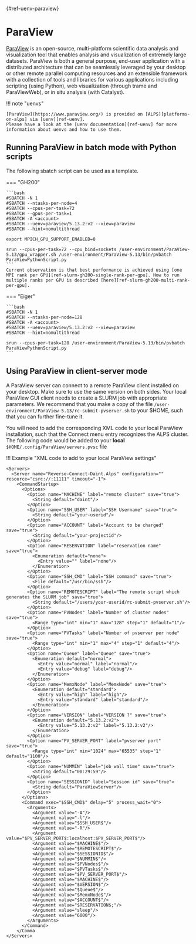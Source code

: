 [](){#ref-uenv-paraview}
# ParaView

[ParaView](https://www.paraview.org/) is an open-source, multi-platform scientific data analysis and visualization tool that enables analysis and visualization of extremely large datasets. ParaView is both a general purpose, end-user application with a distributed architecture that can be seamlessly leveraged by your desktop or other remote parallel computing resources and an extensible framework with a collection of tools and libraries for various applications including scripting (using Python), web visualization (through trame and ParaViewWeb), or in situ analysis (with Catalyst).

!!! note "uenvs"

    [ParaView](https://www.paraview.org/) is provided on [ALPS][platforms-on-alps] via [uenv][ref-uenv].
    Please have a look at the [uenv documentation][ref-uenv] for more information about uenvs and how to use them.


## Running ParaView in batch mode with Python scripts

The following sbatch script can be used as a template.

=== "GH200"

    ```bash
    #SBATCH -N 1
    #SBATCH --ntasks-per-node=4
    #SBATCH --cpus-per-task=72
    #SBATCH --gpus-per-task=1
    #SBATCH -A <account>
    #SBATCH --uenv=paraview/5.13.2:v2 --view=paraview
    #SBATCH --hint=nomultithread

    export MPICH_GPU_SUPPORT_ENABLED=0

    srun --cpus-per-task=72 --cpu_bind=sockets /user-environment/ParaView-5.13/gpu_wrapper.sh /user-environment/ParaView-5.13/bin/pvbatch ParaViewPythonScript.py
    ```
    Current observation is that best performance is achieved using [one MPI rank per GPU][ref-slurm-gh200-single-rank-per-gpu]. How to run multiple ranks per GPU is described [here][ref-slurm-gh200-multi-rank-per-gpu].

=== "Eiger"

    ```bash
    #SBATCH -N 1
    #SBATCH --ntasks-per-node=128
    #SBATCH -A <account>
    #SBATCH --uenv=paraview/5.13.2:v2 --view=paraview
    #SBATCH --hint=nomultithread

    srun --cpus-per-task=128 /user-environment/ParaView-5.13/bin/pvbatch ParaViewPythonScript.py
    ```


## Using ParaView in client-server mode

A ParaView server can connect to a remote ParaView client installed on your desktop. Make sure to use the same version on both sides. Your local ParaView GUI client needs to create a SLURM job with appropriate parameters. We recommend that you make a copy of the file `/user-environment/ParaView-5.13/rc-submit-pvserver.sh` to your $HOME, such that you can further fine-tune it.

You will need to add the corresponding XML code to your local ParaView installation, such that the Connect menu entry recognizes the ALPS cluster. The following code would be added to your **local** `$HOME/.config/ParaView/servers.pvsc` file

!!! Example "XML code to add to your local ParaView settings"
```console
<Servers>
  <Server name="Reverse-Connect-Daint.Alps" configuration="" resource="csrc://:11111" timeout="-1">
    <CommandStartup>
      <Options>
        <Option name="MACHINE" label="remote cluster" save="true">
          <String default="daint"/>
        </Option>
        <Option name="SSH_USER" label="SSH Username" save="true">
          <String default="your-userid"/>
        </Option>
        <Option name="ACCOUNT" label="Account to be charged" save="true">
          <String default="your-projectid"/>
        </Option>
        <Option name="RESERVATION" label="reservation name" save="true">
          <Enumeration default="none">
            <Entry value="" label="none"/>
          </Enumeration>
        </Option>
        <Option name="SSH_CMD" label="SSH command" save="true">
          <File default="/usr/bin/ssh"/>
        </Option>
        <Option name="REMOTESCRIPT" label="The remote script which generates the SLURM job" save="true">
          <String default="/users/your-userid/rc-submit-pvserver.sh"/>
        </Option>
        <Option name="PVNodes" label="Number of cluster nodes" save="true">
          <Range type="int" min="1" max="128" step="1" default="1"/>
        </Option>
        <Option name="PVTasks" label="Number of pvserver per node" save="true">
          <Range type="int" min="1" max="4" step="1" default="4"/>
        </Option>
        <Option name="Queue" label="Queue" save="true">
          <Enumeration default="normal">
            <Entry value="normal" label="normal"/>
            <Entry value="debug" label="debug"/>
          </Enumeration>
        </Option>
        <Option name="MemxNode" label="MemxNode" save="true">
          <Enumeration default="standard">
            <Entry value="high" label="high"/>
            <Entry value="standard" label="standard"/>
          </Enumeration>
        </Option>
        <Option name="VERSION" label="VERSION ?" save="true">
          <Enumeration default="5.13.2:v2">
            <Entry value="5.13.2:v2" label="5.13.2:v2"/>
          </Enumeration>
        </Option>
        <Option name="PV_SERVER_PORT" label="pvserver port" save="true">
          <Range type="int" min="1024" max="65535" step="1" default="1100"/>
        </Option>
        <Option name="NUMMIN" label="job wall time" save="true">
          <String default="00:29:59"/>
        </Option>
        <Option name="SESSIONID" label="Session id" save="true">
          <String default="ParaViewServer"/>
        </Option>
      </Options>
      <Command exec="$SSH_CMD$" delay="5" process_wait="0">
        <Arguments>
          <Argument value="-A"/>
          <Argument value="-l"/>
          <Argument value="$SSH_USER$"/>
          <Argument value="-R"/>
          <Argument value="$PV_SERVER_PORT$:localhost:$PV_SERVER_PORT$"/>
          <Argument value="$MACHINE$"/>
          <Argument value="$REMOTESCRIPT$"/>
          <Argument value="$SESSIONID$"/>
          <Argument value="$NUMMIN$"/>
          <Argument value="$PVNodes$"/>
          <Argument value="$PVTasks$"/>
          <Argument value="$PV_SERVER_PORT$"/>
          <Argument value="$MACHINE$"/>
          <Argument value="$VERSION$"/>
          <Argument value="$Queue$"/>
          <Argument value="$MemxNode$"/>
          <Argument value="$ACCOUNT$"/>
          <Argument value="$RESERVATION$;"/>
          <Argument value="sleep"/>
          <Argument value="6000"/>
        </Arguments>
      </Command>
    </Comma
</Servers>
```
